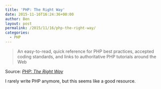 ```yaml
---
title: 'PHP: The Right Way'
date: 2015-11-16T16:24:36+00:00
author: Ben
layout: post
permalink: /2015/11/16/php-the-right-way/
categories:
  - PHP
---
```

> An easy-to-read, quick reference for PHP best practices, accepted coding standards, and links to authoritative PHP tutorials around the Web

Source: _[PHP: The Right Way](http://www.phptherightway.com/)_

I rarely write PHP anymore, but this seems like a good resource.

&nbsp;

&nbsp;